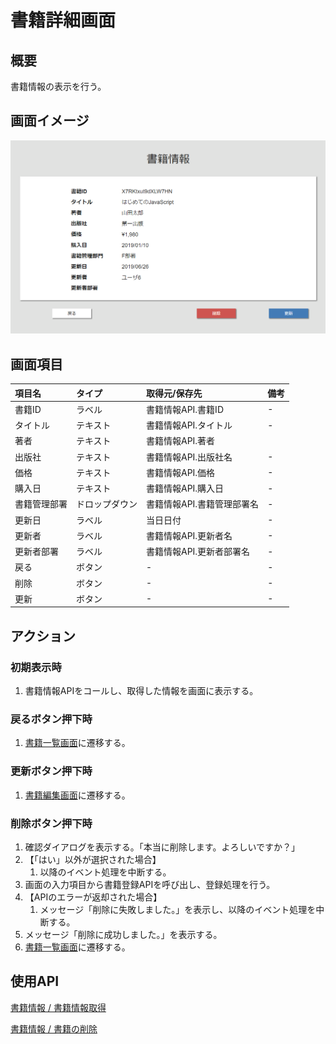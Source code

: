 # 書籍詳細画面

## 概要

書籍情報の表示を行う。

## 画面イメージ

![詳細画面](images/screen/detail.png)

## 画面項目

| 項目名       | タイプ         | 取得元/保存先                              | 備考 |
| :----------- | :------------- | :----------------------------------------- | :--- |
| 書籍ID       | ラベル         | 書籍情報API.書籍ID                         | -    |
| タイトル     | テキスト       | 書籍情報API.タイトル                       | -    |
| 著者         | テキスト       | 書籍情報API.著者                           |      |
| 出版社       | テキスト       | 書籍情報API.出版社名         | -    |
| 価格         | テキスト       | 書籍情報API.価格                           | -    |
| 購入日       | テキスト       | 書籍情報API.購入日                         | -    |
| 書籍管理部署 | ドロップダウン | 書籍情報API.書籍管理部署名  | -    |
| 更新日       | ラベル         | 当日日付                                   | -    |
| 更新者       | ラベル         | 書籍情報API.更新者名                      | -    |
| 更新者部署   | ラベル         | 書籍情報API.更新者部署名                  | -    |
| 戻る         | ボタン         | -                                          | -    |
| 削除         | ボタン         | -                                          | -    |
| 更新        | ボタン         | -                                          | -    |

## アクション

### 初期表示時

1. 書籍情報APIをコールし、取得した情報を画面に表示する。

### 戻るボタン押下時

1. [書籍一覧画面](list.md)に遷移する。


### 更新ボタン押下時

1. [書籍編集画面](edit.md)に遷移する。

### 削除ボタン押下時

1. 確認ダイアログを表示する。「本当に削除します。よろしいですか？」
2. 【「はい」以外が選択された場合】
   1. 以降のイベント処理を中断する。
3.  画面の入力項目から書籍登録APIを呼び出し、登録処理を行う。
4. 【APIのエラーが返却された場合】
    1. メッセージ「削除に失敗しました。」を表示し、以降のイベント処理を中断する。
5. メッセージ「削除に成功しました。」を表示する。
6. [書籍一覧画面](list.md)に遷移する。


## 使用API

[書籍情報 / 書籍情報取得](https://bookmanagementapi.docs.apiary.io/#reference/0/4/0)

[書籍情報 / 書籍の削除](https://bookmanagementapi.docs.apiary.io/#reference/0/4/2)